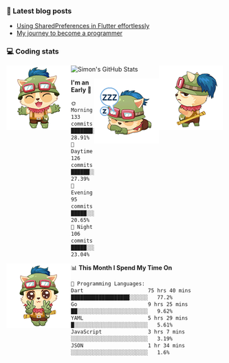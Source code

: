 ### 📘 Latest blog posts

<!-- BLOG-POST-LIST:START -->
- [Using SharedPreferences in Flutter effortlessly](http://blog.codingteemo.me/2020/07/15/Using-SharedPreferences-in-Flutter-effortlessly/)
- [My journey to become a programmer](http://blog.codingteemo.me/2018/07/14/My-journey-to-become-a-programmer/)
<!-- BLOG-POST-LIST:END -->

### 💻 Coding stats
<img align="right" src="https://raw.githubusercontent.com/simonpham/simonpham/master/assets/images/6kiur.gif" >


<img align="left" src="https://raw.githubusercontent.com/simonpham/simonpham/master/assets/images/5kiur.gif" >

![Simon's GitHub Stats](https://github-readme-stats-obu2qdcs2.vercel.app/api?username=simonpham)

<img align="right" src="https://raw.githubusercontent.com/simonpham/simonpham/master/assets/images/4kiur.gif" >

<!--START_SECTION:waka-->
**I'm an Early 🐤** 

```text
🌞 Morning    133 commits    ███████░░░░░░░░░░░░░░░░░░   28.91% 
🌆 Daytime    126 commits    ██████░░░░░░░░░░░░░░░░░░░   27.39% 
🌃 Evening    95 commits     █████░░░░░░░░░░░░░░░░░░░░   20.65% 
🌙 Night      106 commits    █████░░░░░░░░░░░░░░░░░░░░   23.04%

```


<img align="left" src="https://raw.githubusercontent.com/simonpham/simonpham/master/assets/images/19kiur.gif" >📊 **This Month I Spend My Time On** 

```text
💬 Programming Languages: 
Dart                     75 hrs 40 mins      ███████████████████░░░░░░   77.2% 
Go                       9 hrs 25 mins       ██░░░░░░░░░░░░░░░░░░░░░░░   9.62% 
YAML                     5 hrs 29 mins       █░░░░░░░░░░░░░░░░░░░░░░░░   5.61% 
JavaScript               3 hrs 7 mins        ░░░░░░░░░░░░░░░░░░░░░░░░░   3.19% 
JSON                     1 hr 34 mins        ░░░░░░░░░░░░░░░░░░░░░░░░░   1.6%

```


<!--END_SECTION:waka-->
